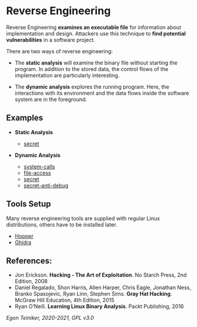 # Reverse Engineering 

Reverse Engineering **examines an executable file** for information about implementation and design. 
Attackers use this technique to **find potential vulnerabilities** in a software project.

There are two ways of reverse engineering:
* The **static analysis** will examine the binary file without starting the program. 
  In addition to the stored data, the control flows of the implementation are particularly interesting.
  
* The **dynamic analysis** explores the running program. 
  Here, the interactions with its environment and the data flows inside the software system are in the foreground.

## Examples

* **Static Analysis**
  * [secret](https://github.com/teiniker/teiniker-lectures-securitytesting/tree/main/reverse-engineering/c-secret)  
  
* **Dynamic Analysis**
  * [system-calls](https://github.com/teiniker/teiniker-lectures-securitytesting/tree/main/reverse-engineering/c-system-calls)
  * [file-access](https://github.com/teiniker/teiniker-lectures-securitytesting/tree/main/reverse-engineering/c-file-access)
  * [secret](https://github.com/teiniker/teiniker-lectures-securitytesting/tree/main/reverse-engineering/c-secret)
  * [secret-anti-debug](https://github.com/teiniker/teiniker-lectures-securitytesting/tree/main/reverse-engineering/c-secret-anti-debug)
  
## Tools Setup 
Many reverse engineering tools are supplied with regular Linux distributions, others have to be installed later.
* [Hopper](https://github.com/teiniker/teiniker-lectures-securitytesting/tree/main/reverse-engineering/setup/Hopper.md)
* [Ghidra](https://github.com/teiniker/teiniker-lectures-securitytesting/tree/main/reverse-engineering/setup/Ghidra.md)

                        
## References:
* Jon Erickson. **Hacking - The Art of Exploitation**. No Starch Press, 2nd Edition, 2008
* Daniel Regalado, Shon Harris, Allen Harper, Chris Eagle, Jonathan Ness, Branko Spasojevic, Ryan Linn, Stephen Sims. **Gray Hat Hacking**. McGraw Hill Education, 4th Edition, 2015
* Ryan O’Neill. **Learning Linux Binary Analysis**. Packt Publishing, 2016

*Egon Teiniker, 2020-2021, GPL v3.0*
